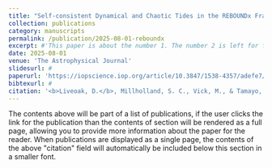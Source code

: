 ```yaml
---
title: "Self-consistent Dynamical and Chaotic Tides in the REBOUNDx Framework"
collection: publications
category: manuscripts
permalink: /publication/2025-08-01-reboundx
excerpt: #'This paper is about the number 1. The number 2 is left for future work.'
date: 2025-08-01
venue: 'The Astrophysical Journal'
slidesurl: #
paperurl: 'https://iopscience.iop.org/article/10.3847/1538-4357/adefe7/meta'
bibtexurl: #
citation: '<b>Liveoak, D.</b>, Millholland, S. C., Vick, M., & Tamayo, D. (2025)Self-consistent Dynamical and Chaotic Tides in the REBOUNDx Framework. <i>The Astrophysical Journal</i>, <i>989</i>(1), 35.'
---
```

The contents above will be part of a list of publications, if the user clicks the link for the publication than the contents of section will be rendered as a full page, allowing you to provide more information about the paper for the reader. When publications are displayed as a single page, the contents of the above "citation" field will automatically be included below this section in a smaller font.
